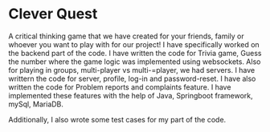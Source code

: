 # Clever Quest
A critical thinking game that we have created for your friends, family or whoever you want to play with for our project!
I have specifically worked on the backend part of the code.
I have written the code for Trivia game, Guess the number where the game logic was implemented using websockets.
Also for playing in groups, multi-player vs multi-=player, we had servers.
I have writtern the code for server, profile, log-in and password-reset.
I have also written the code for Problem reports and complaints feature.
I have implemented these features with the help of Java, Springboot framework, mySql, MariaDB.


Additionally, I also wrote some test cases for my part of the code.
